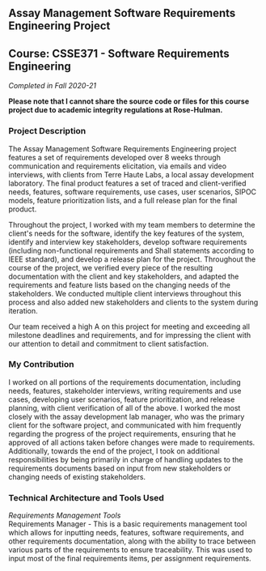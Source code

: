 ## Assay Management Software Requirements Engineering Project
## Course: CSSE371 - Software Requirements Engineering
*Completed in Fall 2020-21*

**Please note that I cannot share the source code or files for this course project due to academic integrity regulations at Rose-Hulman.**

### Project Description
The Assay Management Software Requirements Engineering project features a set of requirements developed over 8 weeks through communication and requirements elicitation, via emails and video interviews, with clients from Terre Haute Labs, a local assay development laboratory. The final product features a set of traced and client-verified needs, features, software requirements, use cases, user scenarios, SIPOC models, feature prioritization lists, and a full release plan for the final product. 

Throughout the project, I worked with my team members to determine the client's needs for the software, identify the key features of the system, identify and interview key stakeholders, develop software requirements (including non-functional requirements and Shall statements according to IEEE standard), and develop a release plan for the project. Throughout the course of the project, we verified every piece of the resulting documentation with the client and key stakeholders, and adapted the requirements and feature lists based on the changing needs of the stakeholders. We conducted multiple client interviews throughout this process and also added new stakeholders and clients to the system during iteration. 

Our team received a high A on this project for meeting and exceeding all milestone deadlines and requirements, and for impressing the client with our attention to detail and commitment to client satisfaction.

### My Contribution
I worked on all portions of the requirements documentation, including needs, features, stakeholder interviews, writing requirements and use cases, developing user scenarios, feature prioritization, and release planning, with client verification of all of the above. I worked the most closely with the assay development lab manager, who was the primary client for the software project, and communicated with him frequently regarding the progress of the project requirements, ensuring that he approved of all actions taken before changes were made to requirements. Additionally, towards the end of the project, I took on additional responsibilities by being primarily in charge of handling updates to the requirements documents based on input from new stakeholders or changing needs of existing stakeholders. 

### Technical Architecture and Tools Used
*Requirements Management Tools* <br>
Requirements Manager - This is a basic requirements management tool which allows for inputting needs, features, software requirements, and other requirements documentation, along with the ability to trace between various parts of the requirements to ensure traceability. This was used to input most of the final requirements items, per assignment requirements. <br> 
